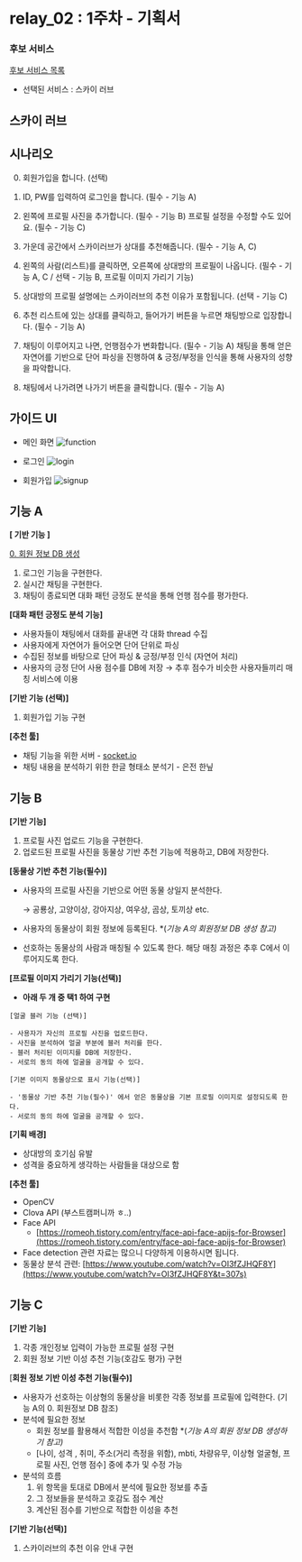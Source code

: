 # relay_02 : 1주차 - 기획서

### 후보 서비스
[후보 서비스 목록](https://github.com/boostcamp-2020/relay_02/blob/master/LatteChallenge.md)

- 선택된 서비스 : 스카이 러브

## 스카이 러브

## 시나리오

0. 회원가입을 합니다. (선택)

1. ID, PW를 입력하여 로그인을 합니다. (필수 - 기능 A)
2. 왼쪽에 프로필 사진을 추가합니다. (필수 - 기능 B) 프로필 설정을 수정할 수도 있어요. (필수 - 기능 C)
3. 가운데 공간에서 스카이러브가 상대를 추천해줍니다. (필수 - 기능 A, C)
4. 왼쪽의 사람(리스트)를 클릭하면, 오른쪽에 상대방의 프로필이 나옵니다. (필수 - 기능 A, C / 선택 - 기능 B, 프로필 이미지 가리기 기능)
5. 상대방의 프로필 설명에는 스카이러브의 추천 이유가 포함됩니다. (선택 - 기능 C)
6. 추천 리스트에 있는 상대를 클릭하고, 들어가기 버튼을 누르면 채팅방으로 입장합니다. 
(필수 - 기능 A)
7. 채팅이 이루어지고 나면, 언행점수가 변화합니다. (필수 - 기능 A)
채팅을 통해 얻은 자연어를 기반으로 단어 파싱을 진행하여 & 긍정/부정을 인식을 통해 사용자의 성향을 파악합니다.
8. 채팅에서 나가려면 나가기 버튼을 클릭합니다. (필수 - 기능 A)


## 가이드 UI
- 메인 화면
![function](https://user-images.githubusercontent.com/49153756/89023391-77e36800-d35e-11ea-9fe1-ca3629989ea8.png)

- 로그인
![login](https://user-images.githubusercontent.com/49153756/89024554-41a6e800-d360-11ea-9ee4-a6eb8656682f.png)

- 회원가입
![signup](https://user-images.githubusercontent.com/49153756/89024548-3fdd2480-d360-11ea-9a05-9f9a8d075c8b.png)

## 기능 A

**[ 기반 기능 ]**

[0. 회원 정보 DB 생성](https://github.com/boostcamp-2020/relay_02/blob/master/%ED%9A%8C%EC%9B%90%EC%A0%95%EB%B3%B4.md)

1. 로그인 기능을 구현한다.
2. 실시간 채팅을 구현한다.
3. 채팅이 종료되면 대화 패턴 긍정도 분석을 통해 언행 점수를 평가한다.

**[대화 패턴 긍정도 분석 기능]**
- 사용자들이 채팅에서 대화를 끝내면 각 대화 thread 수집
- 사용자에게 자연어가 들어오면 단어 단위로 파싱
- 수집된 정보를 바탕으로 단어 파싱 & 긍정/부정 인식 (자연어 처리)
- 사용자의 긍정 단어 사용 점수를 DB에 저장
→ 추후 점수가 비슷한 사용자들끼리 매칭 서비스에 이용

**[기반 기능 (선택)]**

1. 회원가입 기능 구현


**[추천 툴]**
- 채팅 기능을 위한 서버 - [socket.io](http://socket.io/)
- 채팅 내용을 분석하기 위한 한글 형태소 분석기 - 은전 한닢

## 기능 B

**[기반 기능]**

1. 프로필 사진 업로드 기능을 구현한다.
2. 업로드된 프로필 사진을 동물상 기반 추천 기능에 적용하고, DB에 저장한다.

**[동물상 기반 추천 기능(필수)]**

- 사용자의 프로필 사진을 기반으로 어떤 동물 상일지 분석한다.

    → 공룡상, 고양이상, 강아지상, 여우상, 곰상, 토끼상 etc.

- 사용자의 동물상이 회원 정보에 등록된다. *(*기능 A의 회원정보 DB 생성 참고)*

- 선호하는 동물상의 사람과 매칭될 수 있도록 한다. 해당 매칭 과정은 추후 C에서 이루어지도록 한다.


**[프로필 이미지 가리기 기능(선택)]**
- **아래 두 개 중 택1 하여 구현**
```
[얼굴 블러 기능 (선택)]

- 사용자가 자신의 프로필 사진을 업로드한다.
- 사진을 분석하여 얼굴 부분에 블러 처리를 한다.
- 블러 처리된 이미지를 DB에 저장한다.
- 서로의 동의 하에 얼굴을 공개할 수 있다.

[기본 이미지 동물상으로 표시 기능(선택)]

- '동물상 기반 추천 기능(필수)' 에서 얻은 동물상을 기본 프로필 이미지로 설정되도록 한다.
- 서로의 동의 하에 얼굴을 공개할 수 있다.
```

**[기획 배경]**

- 상대방의 호기심 유발
- 성격을 중요하게 생각하는 사람들을 대상으로 함

**[추천 툴]**

- OpenCV
- Clova API (부스트캠퍼니까 ㅎ..)
- Face API
    - [https://romeoh.tistory.com/entry/face-api-face-apijs-for-Browser](https://romeoh.tistory.com/entry/face-api-face-apijs-for-Browser)
- Face detection 관련 자료는 많으니 다양하게 이용하시면 됩니다.
- 동물상 분석 관련: [https://www.youtube.com/watch?v=OI3fZJHQF8Y](https://www.youtube.com/watch?v=OI3fZJHQF8Y&t=307s)

## 기능 C

**[기반 기능]**
1. 각종 개인정보 입력이 가능한 프로필 설정 구현
2. 회원 정보 기반 이성 추천 기능(호감도 평가) 구현

[**회원 정보 기반 이성 추천 기능(필수)]**
- 사용자가 선호하는 이상형의 동물상을 비롯한 각종 정보를 프로필에 입력한다. (기능 A의 0. 회원정보 DB 참조)
- 분석에 필요한 정보
    - 회원 정보를 활용해서 적합한 이성을 추천함 *(*기능 A의 회원 정보 DB 생성하기 참고)*
    - [나이, 성격 , 취미, 주소(거리 측정을 위함), mbti, 차량유무, 이상형 얼굴형, 프로필 사진, 언행 점수] 중에 추가 및 수정 가능
- 분석의 흐름
    1. 위 항목을 토대로 DB에서 분석에 필요한 정보를 추출
    2. 그 정보들을 분석하고 호감도 점수 계산
    3. 계산된 점수를 기반으로 적합한 이성을 추천

**[기반 기능(선택)]**
1. 스카이러브의 추천 이유 안내 구현



